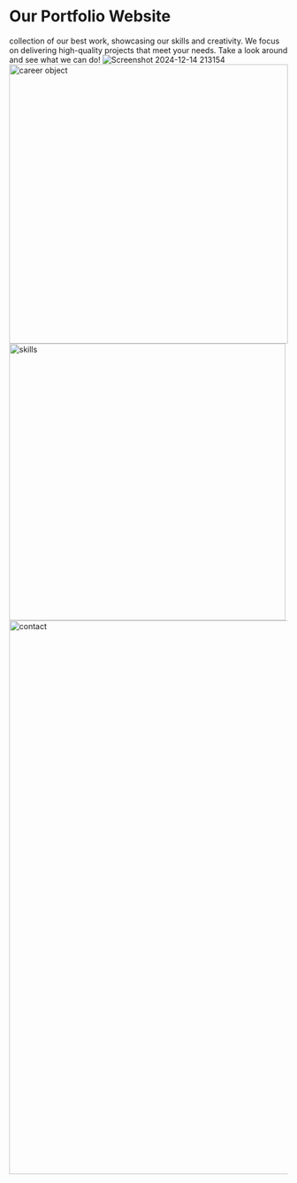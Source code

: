 # Our Portfolio Website
collection of our best work, showcasing our skills and creativity. We focus on delivering high-quality projects that meet your needs. Take a look around and see what we can do!
![Screenshot 2024-12-14 213154](https://github.com/user-attachments/assets/ddb9cd2a-f06d-4ed2-ac2e-20ae88f736eb)<img width="504" alt="career object" src="https://github.com/user-attachments/assets/cb7dc0aa-041e-4b2c-b68b-577e242b6685" />
<img width="500" alt="skills" src="https://github.com/user-attachments/assets/2ec4140c-32dd-4f0e-8239-192c9714d134" /> 
<img width="1000" alt="contact" src="https://github.com/user-attachments/assets/4603bf42-482a-465a-a4a7-d477d8f1687f" />

